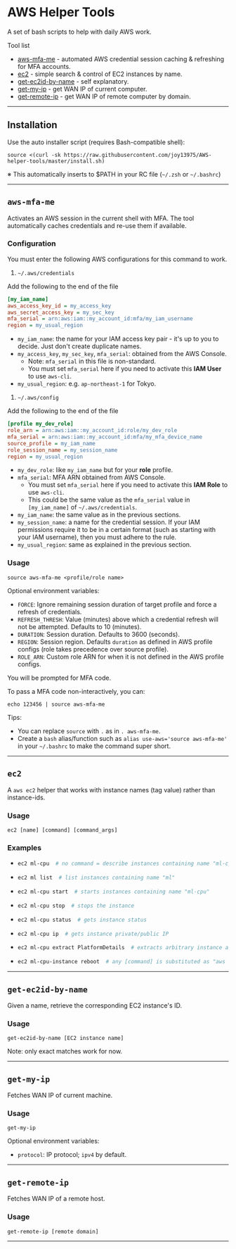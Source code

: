 # AWS Helper Tools
A set of bash scripts to help with daily AWS work.

Tool list
* [aws-mfa-me](#aws-mfa-me) - automated AWS credential session caching & refreshing for MFA accounts.
* [ec2](#ec2) - simple search & control of EC2 instances by name.
* [get-ec2id-by-name](#get-ec2id-by-name) - self explanatory.
* [get-my-ip](#get-my-ip) - get WAN IP of current computer.
* [get-remote-ip](#get-remote-ip) - get WAN IP of remote computer by domain.

---

## Installation

Use the auto installer script (requires Bash-compatible shell):
```shell
source <(curl -sk https://raw.githubusercontent.com/joy13975/AWS-helper-tools/master/install.sh)
```
※ This automatically inserts to $PATH in your RC file (`~/.zsh` or `~/.bashrc`)


---

## `aws-mfa-me`

Activates an AWS session in the current shell with MFA.
The tool automatically caches credentials and re-use them if available.

### Configuration

You must enter the following AWS configurations for this command to work.
1. `~/.aws/credentials`

Add the following to the end of the file
```ini
[my_iam_name]
aws_access_key_id = my_access_key
aws_secret_access_key = my_sec_key
mfa_serial = arn:aws:iam::my_account_id:mfa/my_iam_username
region = my_usual_region
```

* `my_iam_name`: the name for your IAM access key pair - it's up to you to decide. Just don't create duplicate names.
* `my_access_key`, `my_sec_key`, `mfa_serial`: obtained from the AWS Console.
    * Note: `mfa_serial` in this file is non-standard.
    * You must set `mfa_serial` here if you need to activate this **IAM User** to use `aws-cli`.
* `my_usual_region`: e.g. `ap-northeast-1` for Tokyo.

1. `~/.aws/config`

Add the following to the end of the file
```ini
[profile my_dev_role]
role_arn = arn:aws:iam::my_account_id:role/my_dev_role
mfa_serial = arn:aws:iam::my_account_id:mfa/my_mfa_device_name
source_profile = my_iam_name
role_session_name = my_session_name
region = my_usual_region
```
* `my_dev_role`: like `my_iam_name` but for your **role** profile.
* `mfa_serial`: MFA ARN obtained from AWS Console.
    * You must set `mfa_serial` here if you need to activate this **IAM Role** to use `aws-cli`.
    * This could be the same value as the `mfa_serial` value in `[my_iam_name]` of `~/.aws/credentials`.
* `my_iam_name`: the same value as in the previous sections.
* `my_session_name`: a name for the credential session. If your IAM permissions require it to be in a certain format (such as starting with your IAM username), then you must adhere to the rule.
* `my_usual_region`: same as explained in the previous section.

### Usage
```shell
source aws-mfa-me <profile/role name>
```

Optional environment variables:
* `FORCE`: Ignore remaining session duration of target profile and force a refresh of credentials.
* `REFRESH_THRESH`: Value (minutes) above which a credential refresh will not be attempted. Defaults to 10 (minutes).
* `DURATION`: Session duration. Defaults to 3600 (seconds).
* `REGION`: Session region. Defaults `duration` as defined in AWS profile configs (role takes precedence over source profile).
* `ROLE_ARN`: Custom role ARN for when it is not defined in the AWS profile configs.

You will be prompted for MFA code. 

To pass a MFA code non-interactively, you can:
```shell
echo 123456 | source aws-mfa-me
```

Tips:
* You can replace `source` with `.` as in `. aws-mfa-me`.
* Create a `bash` alias/function such as `alias use-aws='source aws-mfa-me'` in your `~/.bashrc` to make the command super short.

---
## `ec2`

A `aws ec2` helper that works with instance names (tag value) rather than instance-ids.

### Usage
`ec2 [name] [command] [command_args]`

### Examples
*   ```bash
    ec2 ml-cpu  # no command = describe instances containing name "ml-cpu"
    ```
*   ```bash
    ec2 ml list  # list instances containing name "ml"
    ```
*   ```bash
    ec2 ml-cpu start  # starts instances containing name "ml-cpu"
    ```
*   ```bash
    ec2 ml-cpu stop  # stops the instance
    ```
*   ```bash
    ec2 ml-cpu status  # gets instance status
    ```
*   ```bash
    ec2 ml-cpu ip  # gets instance private/public IP
    ```
*   ```bash
    ec2 ml-cpu extract PlatformDetails  # extracts arbitrary instance attribute (find keys from describe command)
    ```
*   ```bash
    ec2 ml-cpu-instance reboot  # any [command] is substituted as "aws ec2 [command]-instances ..."
    ```

---
## `get-ec2id-by-name`

Given a name, retrieve the corresponding EC2 instance's ID.

### Usage
`get-ec2id-by-name [EC2 instance name]`

Note: only exact matches work for now.

---
## `get-my-ip`

Fetches WAN IP of current machine.

### Usage
`get-my-ip`

Optional environment variables:
* `protocol`: IP protocol; `ipv4` by default.
---

## `get-remote-ip`

Fetches WAN IP of a remote host.

### Usage
`get-remote-ip [remote domain]`

---
